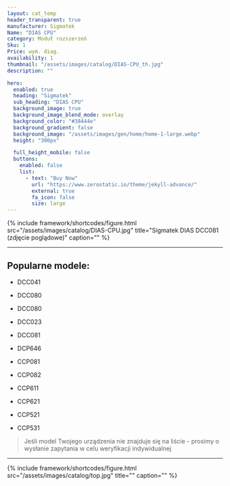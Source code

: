 ```yaml
---
layout: cat_temp
header_transparent: true
manufacturer: Sigmatek
Name: "DIAS CPU"
category: Moduł rozszerzeń
Sku: 1
Price: wym. diag.
availability: 1
thumbnail: "/assets/images/catalog/DIAS-CPU_th.jpg"
description: ""

hero:
  enabled: true
  heading: "Sigmatek"
  sub_heading: "DIAS CPU"
  background_image: true
  background_image_blend_mode: overlay
  background_color: "#38444e"
  background_gradient: false
  background_image: "/assets/images/gen/home/home-1-large.webp"
  height: "300px"

  full_height_mobile: false
  buttons:
    enabled: false
    list:
      - text: "Buy Now"
        url: "https://www.zerostatic.io/theme/jekyll-advance/"
        external: true
        fa_icon: false
        size: large
---
```

{% include framework/shortcodes/figure.html src="/assets/images/catalog/DIAS-CPU.jpg" title="Sigmatek DIAS DCC081 (zdjęcie poglądowe)" caption="" %}



---

Popularne modele:
---

- DCC041

- DCC080

- DCC080

- DCC023

- DCC081

- DCP646

- CCP081

- CCP082

- CCP611

- CCP621

- CCP521

- CCP531

>Jeśli model Twojego urządzenia nie znajduje się na liście - prosimy o wysłanie zapytania w celu weryfikacji indywidualnej

---
{% include framework/shortcodes/figure.html src="/assets/images/catalog/top.jpg" title="" caption="" %}


